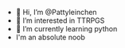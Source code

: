 - 👋 Hi, I’m @Pattyleinchen
- 👀 I’m interested in TTRPGS
- 🌱 I’m currently learning python
-  I'm an absolute noob


